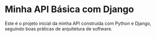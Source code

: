 # Minha API Básica com Django

Este é o projeto inicial da minha API construída com Python e Django, seguindo boas práticas de arquitetura de software.
